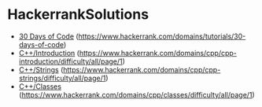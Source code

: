 # HackerrankSolutions
- [30 Days of Code](https://github.com/yuhansi/HackerrankSolutions/tree/master/30%20Days%20of%20Code) (https://www.hackerrank.com/domains/tutorials/30-days-of-code)
- [C++/Introduction](https://www.hackerrank.com/domains/cpp/cpp-introduction/difficulty/all/page/1) (https://www.hackerrank.com/domains/cpp/cpp-introduction/difficulty/all/page/1)
- [C++/Strings](https://www.hackerrank.com/domains/cpp/cpp-strings/difficulty/all/page/1) (https://www.hackerrank.com/domains/cpp/cpp-strings/difficulty/all/page/1)
- [C++/Classes](https://www.hackerrank.com/domains/cpp/classes/difficulty/all/page/1) (https://www.hackerrank.com/domains/cpp/classes/difficulty/all/page/1)